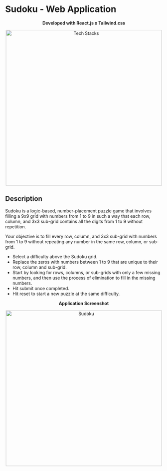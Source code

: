 # Sudoku - Web Application

<p align="center">
 <b>Developed with React.js x Tailwind.css</b>
</p>
<p align="center">
 <img width="500" src="https://res.cloudinary.com/diywkaahn/image/upload/v1675145525/Github/ReactXTailwind_fzrx8s.png" alt="Tech Stacks">
</p>
 
 ## Description
Sudoku is a logic-based, number-placement puzzle game that involves filling a 9x9 grid with numbers from 1 to 9 in such a way that each row, column, and 3x3 sub-grid contains all the digits from 1 to 9 without repetition.

Your objective is to fill every row, column, and 3x3 sub-grid with numbers from 1 to 9 without repeating any number in the same row, column, or sub-grid.

<ul>
<li>Select a difficulty above the Sudoku grid.</li>
<li>Replace the zeros with numbers between 1 to 9 that are unique to their row, column and sub-grid.</li>
<li>Start by looking for rows, columns, or sub-grids with only a few missing numbers, and then use the process of elimination to fill in the missing numbers.</li>
<li>Hit submit once completed.</li>
<li>Hit reset to start a new puzzle at the same difficulty.</li>
</ul>
    
<p align="center">
 <b>Application Screenshot</b>
</p>
<p align="center">
 <img width="500" src="https://res.cloudinary.com/dhpo94oka/image/upload/v1709483691/Github/Sudoku/ukqsyfyquerzhiuoqexo.png" alt="Sudoku">
</p>
